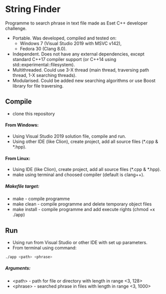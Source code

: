 # String Finder   

Programme to search phrase in text file made as Eset C++ developer challenge.   

* Portable. Was developed, compiled and tested on:
  * Windows 7 (Visual Studio 2019 with MSVC v142),
  * Fedora 30 (Clang 8.0).
* Independent. Does not have any external dependencies, except standard C\++17 compiler support (or C++14 using std\::experimental\::filesystem).
* Multithreaded. Could use 3-X thread (main thread, traversing path thread, 1-X searching threads).   
* Modularised. Could be added new searching algorithms or use Boost library for file traversing.

## Compile
- clone this repository

#### From Windows:
* Using Visual Studio 2019 solution file, compile and run.
* Using other IDE (like Clion), create project, add all source files (\*.cpp & \*.hpp).

#### From Linux:
* Using IDE (like Clion), create project, add all source files (\*.cpp & \*.hpp).
* make using terminal and choosed compiler (default is clang++).

##### Makefile target:
- make - compile programme
- make clean - compile programme and delete temporary object files
- make install - compile programme and add execute rights (chmod +x ./app)

## Run
- Using run from Visual Studio or other IDE with set up parameters.
- From terminal using command:

```bash
./app <path> <phrase>
```

##### Arguments:
- \<path> - path for file or directory with length in range \<3, 128>  
- \<phrase> - searched phrase in files with length in range \<3, 1000>  


